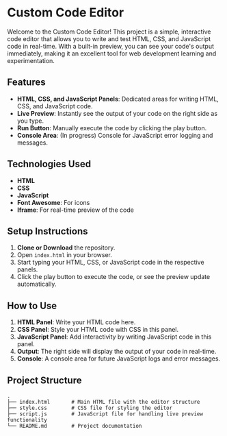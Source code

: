 # Custom Code Editor

Welcome to the Custom Code Editor! This project is a simple, interactive code editor that allows you to write and test HTML, CSS, and JavaScript code in real-time. With a built-in preview, you can see your code's output immediately, making it an excellent tool for web development learning and experimentation.

## Features

- **HTML, CSS, and JavaScript Panels**: Dedicated areas for writing HTML, CSS, and JavaScript code.
- **Live Preview**: Instantly see the output of your code on the right side as you type.
- **Run Button**: Manually execute the code by clicking the play button.
- **Console Area**: (In progress) Console for JavaScript error logging and messages.

## Technologies Used

- **HTML**
- **CSS**
- **JavaScript**
- **Font Awesome**: For icons
- **Iframe**: For real-time preview of the code

## Setup Instructions

1. **Clone or Download** the repository.
2. Open `index.html` in your browser.
3. Start typing your HTML, CSS, or JavaScript code in the respective panels.
4. Click the play button to execute the code, or see the preview update automatically.

## How to Use

1. **HTML Panel**: Write your HTML code here.
2. **CSS Panel**: Style your HTML code with CSS in this panel.
3. **JavaScript Panel**: Add interactivity by writing JavaScript code in this panel.
4. **Output**: The right side will display the output of your code in real-time.
5. **Console**: A console area for future JavaScript logs and error messages.

## Project Structure

```plaintext
.
├── index.html       # Main HTML file with the editor structure
├── style.css        # CSS file for styling the editor
├── script.js        # JavaScript file for handling live preview functionality
└── README.md        # Project documentation
```

